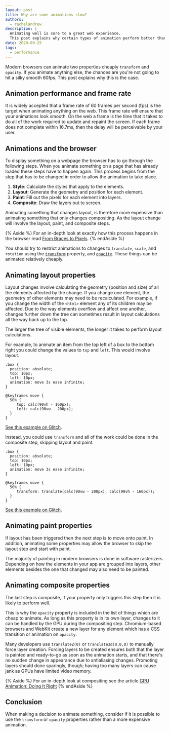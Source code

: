 ```yaml
---
layout: post
title: Why are some animations slow?
authors:
  - rachelandrew
description: |
  Animating well is core to a great web experience.
  This post explains why certain types of animation perform better than others.
date: 2020-09-25
tags:
  - performance
---
```


Modern browsers can animate two properties cheaply `transform` and `opacity`.
If you animate anything else,
the chances are you're not going to hit a silky smooth 60fps.
This post explains why this is the case.

## Animation performance and frame rate

It is widely accepted that a frame rate of 60 frames per second (fps) is the target when animating anything on the web.
This frame rate will ensure that your animations look smooth.
On the web a frame is the time that it takes to do all of the work required to update and repaint the screen.
If each frame does not complete within 16.7ms, then the delay will be perceivable by your user.

## Animations and the browser

To display something on a webpage the browser has to go through the following steps.
When you animate something on a page that has already loaded
these steps have to happen again.
This process begins from the step that has to be changed in order to allow the animation to take place.

1. **Style**: Calculate the styles that apply to the elements.
2. **Layout**: Generate the geometry and position for each element.
3. **Paint**: Fill out the pixels for each element into layers.
4. **Composite**: Draw the layers out to screen.

Animating something that changes layout,
is therefore more expensive than animating something that only changes compositing.
As the layout change will involve the layout, paint, and composite steps.

{% Aside %}
For an in-depth look at exactly how this process happens in the browser
read [From Braces to Pixels](https://alistapart.com/article/braces-to-pixels/).
{% endAside %}

You should try to restrict animations to changes to `translate`, `scale`,
and `rotation` using the [`transform`](https://developer.mozilla.org/en-US/docs/Web/CSS/transform) property,
and [`opacity`](https://developer.mozilla.org/en-US/docs/Web/CSS/opacity).
These things can be animated relatively cheaply.

## Animating layout properties

Layout changes involve calculating the geometry (position and size) of all the elements affected by the change.
If you change one element,
the geometry of other elements may need to be recalculated.
For example, if you change the width of the `<html>` element any of its children may be affected.
Due to the way elements overflow and affect one another,
changes further down the tree can sometimes result in layout calculations all the way back up to the top.

The larger the tree of visible elements,
the longer it takes to perform layout calculations.

For example, to animate an item from the top left of a box to the bottom right you could change the values to `top` and `left`.
This would involve layout.

```
.box {
  position: absolute;
  top: 10px;
  left: 10px;
  animation: move 3s ease infinite;
}

@keyframes move {
  50% {
     top: calc(90vh - 160px);
     left: calc(90vw - 200px);
  }
}
```

[See this example on Glitch](https://glitch.com/~animation-with-top-left).

Instead, you could use `transform` and all of the work could be done in the composite step, skipping layout and paint.

```
.box {
  position: absolute;
  top: 10px;
  left: 10px;
  animation: move 3s ease infinite;
}

@keyframes move {
  50% {
     transform: translate(calc(90vw - 200px), calc(90vh - 160px));
  }
}
```

[See this example on Glitch](https://glitch.com/~animation-with-transform).

## Animating paint properties

If layout has been triggered then the next step is to move onto paint.
In addition, animating some properties may allow the browser to skip the layout step and start with paint.

The majority of painting in modern browsers is done in software rasterizers.
Depending on how the elements in your app are grouped into layers,
other elements besides the one that changed may also need to be painted.

## Animating composite properties

The last step is composite,
if your property only triggers this step then it is likely to perform well.

This is why the `opacity` property is included in the list of things which are cheap to animate.
As long as this property is in its own layer, changes to it can be handled by the GPU during the compositing step.
Chromium-based browsers and WebKit create a new layer for any element which has a CSS transition or animation on `opacity`.

Many developers use `translateZ(0)` or `translate3d(0,0,0)` to manually force layer creation.
Forcing layers to be created ensures both that the layer is painted and ready-to-go as soon as the animation starts,
and that there's no sudden change in appearance due to antialiasing changes.
Promoting layers should done sparingly, though;
having too many layers can cause jank as GPUs have limited video memory.

{% Aside %}
For an in-depth look at compositing see the article
[GPU Animation: Doing It Right](https://www.smashingmagazine.com/2016/12/gpu-animation-doing-it-right/)
{% endAside %}

## Conclusion

When making a decision to animate something,
consider if it is possible to use the `transform` or `opacity` properties rather than a more expensive animation.
